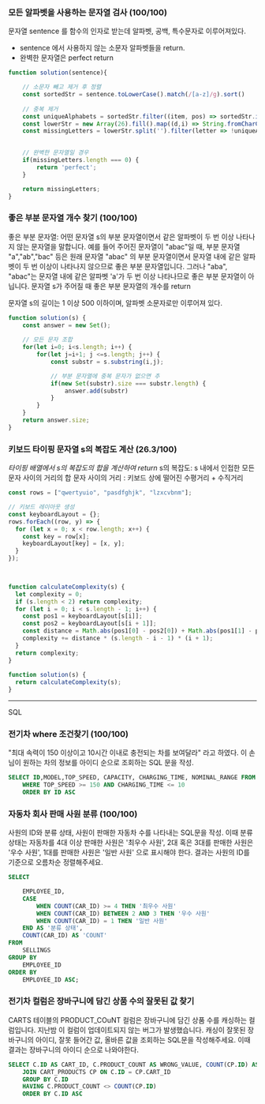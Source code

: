 ### 모든 알파벳을 사용하는 문자열 검사 (100/100)
문자열 sentence 를 함수의 인자로 받는데 알파벳, 공백, 특수문자로 이루어져있다.
* sentence 에서 사용하지 않는 소문자 알파벳들을 return. 
* 완벽한 문자열은 perfect return
```js
function solution(sentence){

    // 소문자 빼고 제거 후 정렬
    const sortedStr = sentence.toLowerCase().match(/[a-z]/g).sort()
    
    // 중복 제거
    const uniqueAlphabets = sortedStr.filter((item, pos) => sortedStr.indexOf(item) == pos);
    const lowerStr = new Array(26).fill().map((d,i) => String.fromCharCode(i+97)).join('');
    const missingLetters = lowerStr.split('').filter(letter => !uniqueAlphabets.includes(letter)).join('');

  
    // 완벽한 문자열일 경우
    if(missingLetters.length === 0) {
        return 'perfect';
    }

    return missingLetters;
}
```
### 좋은 부분 문자열 개수 찾기 (100/100)
좋은 부분 문자열: 어떤 문자열 s의 부분 문자열이면서 같은 알파벳이 두 번 이상 나타나지 않는 문자열을 말합니다. 예를 들어 주어진 문자열이 "abac"일 때, 부분 문자열 "a","ab","bac" 등은 원래 문자열 "abac" 의 부분 문자열이면서 문자열 내에 같은 알파벳이 두 번 이상이 나타나지 않으므로 좋은 부분 문자열입니다. 그러나 "aba", "abac"는 문자열 내에 같은 알파벳 'a'가 두 번 이상 나타나므로 좋은 부분 문자열이 아닙니다.
문자열 s가 주어질 때 좋은 부분 문자열의 개수를 return

문자열 s의 길이는 1 이상 500 이하이며, 알파벳 소문자로만 이루어져 있다.
```js
function solution(s) {
    const answer = new Set();
    
    // 모든 문자 조합
    for(let i=0; i<s.length; i++) {
        for(let j=i+1; j <=s.length; j++) {
            const substr = s.substring(i,j);

            // 부분 문자열에 중복 문자가 없으면 추
            if(new Set(substr).size === substr.length) {
                answer.add(substr)
            }
        }
    }
    return answer.size;
}
```


### 키보드 타이핑 문자열 s의 복잡도 계산 (26.3/100)

*타이핑 배열에서 s의 복잡도의 합을 계산하여 return*
s의 복잡도: s 내에서 인접한 모든 문자 사이의 거리의 합
문자 사이의 거리 : 키보드 상에 떨어진 수평거리 + 수직거리

```js
const rows = ["qwertyuio", "pasdfghjk", "lzxcvbnm"];

// 키보드 레이아웃 생성
const keyboardLayout = {};
rows.forEach((row, y) => {
  for (let x = 0; x < row.length; x++) {
    const key = row[x];
    keyboardLayout[key] = [x, y];
  }  
});

  

function calculateComplexity(s) {
  let complexity = 0;
  if (s.length < 2) return complexity;
  for (let i = 0; i < s.length - 1; i++) {
    const pos1 = keyboardLayout[s[i]];
    const pos2 = keyboardLayout[s[i + 1]];
    const distance = Math.abs(pos1[0] - pos2[0]) + Math.abs(pos1[1] - pos2[1]);
    complexity += distance * (s.length - i - 1) * (i + 1);
  }
  return complexity;
}
  
function solution(s) {
  return calculateComplexity(s);  
}
```


---
SQL

### 전기차 where 조건찾기 (100/100)
"최대 속력이 150 이상이고 10시간 이내로 충전되는 차를 보여달라" 라고 하였다. 
이 손님이 원하는 차의 정보를 아이디 순으로 조회하는 SQL 문을 작성.

```sql
SELECT ID,MODEL,TOP_SPEED, CAPACITY, CHARGING_TIME, NOMINAL_RANGE FROM ELECTRIC_CARS
    WHERE TOP_SPEED >= 150 AND CHARGING_TIME <= 10
    ORDER BY ID ASC
```

### 자동차 회사 판매 사원 분류 (100/100)
사원의 ID와 분류 상태, 사원이 판매한 자동차 수를 나타내는 SQL문을 작성. 이때 분류 상태는 자동차를 4대 이상 판매한 사원은 '최우수 사원', 2대 혹은 3대를 판매한 사원은 '우수 사원', 1대를 판매한 사원은 '일반 사원' 으로 표시해야 한다. 결과는 사원의 ID를 기준으로 오름차순 정렬해주세요.

```sql
SELECT

    EMPLOYEE_ID,
    CASE
        WHEN COUNT(CAR_ID) >= 4 THEN '최우수 사원'
        WHEN COUNT(CAR_ID) BETWEEN 2 AND 3 THEN '우수 사원'
        WHEN COUNT(CAR_ID) = 1 THEN '일반 사원'
    END AS '분류 상태',
    COUNT(CAR_ID) AS 'COUNT'
FROM
    SELLINGS
GROUP BY
    EMPLOYEE_ID
ORDER BY
    EMPLOYEE_ID ASC;
```
### 전기차 컬럼은 장바구니에 담긴 상품 수의 잘못된 값 찾기

CARTS 테이블의 PRODUCT_COuNT 컬럼은 장바구니에 담긴 상품 수를 캐싱하는 컬럼입니다. 지난밤 이 컬럼이 업데이트되지 않는 버그가 발생했습니다.
캐싱이 잘못된 장바구니의 아이디, 잘못 들어간 값, 올바른 값을 조회하는 SQL문을 작성해주세요.
이때 결과는 장바구니의 아이디 순으로 나와야한다.

```sql
SELECT C.ID AS CART_ID, C.PRODUCT_COUNT AS WRONG_VALUE, COUNT(CP.ID) AS CORRECT_VALUE FROM CARTS C
    JOIN CART_PRODUCTS CP ON C.ID = CP.CART_ID
    GROUP BY C.ID
    HAVING C.PRODUCT_COUNT <> COUNT(CP.ID)
    ORDER BY C.ID ASC
```